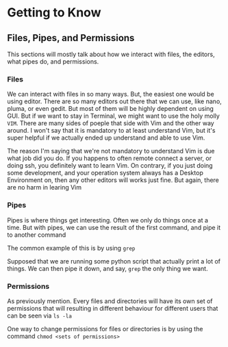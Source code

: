 # Getting to Know

## Files, Pipes, and Permissions
This sections will mostly talk about how we interact with files, the editors, what pipes do, and permissions.

### Files
We can interact with files in so many ways. But, the easiest one would be using editor. There are so many editors out there that we can use, like nano, pluma, or even gedit. But most of them will be highly dependent on using GUI. But if we want to stay in Terminal, we might want to use the holy molly `VIM`. There are many sides of poeple that side with Vim and the other way around. I won't say that it is mandatory to at least understand Vim, but it's super helpful if we actually ended up understand and able to use Vim. 

The reason I'm saying that we're not mandatory to understand Vim is due what job did you do. If you happens to often remote connect a server, or doing ssh, you definitely want to learn Vim. On contrary, if you just doing some development, and your operation system always has a Desktop Environment on, then any other editors will works just fine. But again, there are no harm in learing Vim

### Pipes
Pipes is where things get interesting. Often we only do things once at a time. But with pipes, we can use the result of the first command, and pipe it to another command

The common example of this is by using `grep`

Supposed that we are running some python script that actually print a lot of things. We can then pipe it down, and say, `grep` the only thing we want. 

### Permissions
As previously mention. Every files and directories will have its own set of permissions that will resulting in different behaviour for different users that can be seen via `ls -la`

One way to change permissions for files or directories is by using the command `chmod <sets of permissions>`